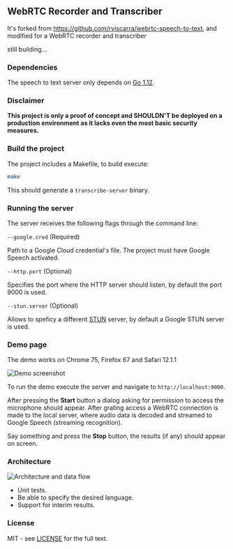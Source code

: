 ## WebRTC Recorder and Transcriber

It's forked from https://github.com/rviscarra/webrtc-speech-to-text, and modified for a WebRTC recorder and transcriber

still building...

### Dependencies

The speech to text server only depends on [Go 1.12](https://golang.org/doc/install).

### Disclaimer

**This project is only a proof of concept and SHOULDN'T be deployed on a production 
environment as it lacks even the most basic security measures.**

### Build the project

The project includes a Makefile, to build execute:

```bash
make
```

This should generate a `transcribe-server` binary.

### Running the server

The server receives the following flags through the command line:

`--google.cred` (Required)

Path to a Google Cloud credential's file. The project must have Google Speech activated.

`--http.port` (Optional) 

Specifies the port where the HTTP server should listen, by default the port 9000 is used.

`--stun.server` (Optional)

Allows to speficy a different [STUN](https://es.wikipedia.org/wiki/STUN) server, by default a Google STUN server is used.

### Demo page

The demo works on Chrome 75, Firefox 67 and Safari 12.1.1

![Demo screenshot](docs/demo.png)

To run the demo execute the server and navigate to `http://localhost:9000`. 

After pressing the **Start** button a dialog asking for permission to access the microphone should appear. 
After grating access a WebRTC connection is made to the local server, where audio data is decoded and streamed 
to Google Speech (streaming recognition).

Say something and press the **Stop** button, the results (if any) should appear on screen.

### Architecture

![Architecture and data flow](docs/architecture.png)



- Unit tests.
- Be able to specify the desired language.
- Support for interim results.

### License

MIT - see [LICENSE](LICENSE) for the full text.
